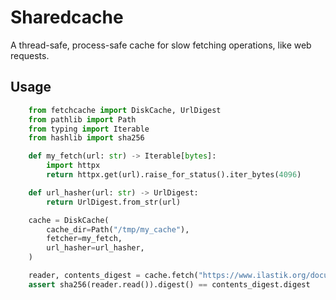 # Sharedcache

A thread-safe, process-safe cache for slow fetching operations, like web requests.

## Usage

```python
    from fetchcache import DiskCache, UrlDigest
    from pathlib import Path
    from typing import Iterable
    from hashlib import sha256

    def my_fetch(url: str) -> Iterable[bytes]:
        import httpx
        return httpx.get(url).raise_for_status().iter_bytes(4096)

    def url_hasher(url: str) -> UrlDigest:
        return UrlDigest.from_str(url)

    cache = DiskCache(
        cache_dir=Path("/tmp/my_cache"),
        fetcher=my_fetch,
        url_hasher=url_hasher,
    )

    reader, contents_digest = cache.fetch("https://www.ilastik.org/documentation/pixelclassification/snapshots/training2.png")
    assert sha256(reader.read()).digest() == contents_digest.digest
```
